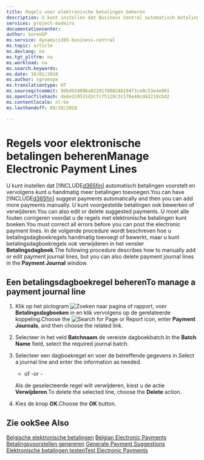 ```yaml
---
title: Regels voor elektronische betalingen beheren
description: U kunt instellen dat Business Central automatisch betalingen voorstelt en vervolgens kunt u handmatig meer betalingen toevoegen. U kunt voorgestelde betalingen ook bewerken of verwijderen.
services: project-madeira
documentationcenter: 
author: SorenGP
ms.service: dynamics365-business-central
ms.topic: article
ms.devlang: na
ms.tgt_pltfrm: na
ms.workload: na
ms.search.keywords: 
ms.date: 10/01/2018
ms.author: sgroespe
ms.translationtype: HT
ms.sourcegitcommit: 9dbd92409ba02281f008246194f3ce0c53e4e001
ms.openlocfilehash: de6e2c0531d2cfc75128c3c176e48cd42210cbd2
ms.contentlocale: nl-be
ms.lasthandoff: 09/28/2018

---
```

# <a name="manage-electronic-payment-lines"></a><span data-ttu-id="50ddc-104">Regels voor elektronische betalingen beheren</span><span class="sxs-lookup"><span data-stu-id="50ddc-104">Manage Electronic Payment Lines</span></span>
<span data-ttu-id="50ddc-105">U kunt instellen dat [!INCLUDE[d365fin](../../includes/d365fin_md.md)] automatisch betalingen voorstelt en vervolgens kunt u handmatig meer betalingen toevoegen.</span><span class="sxs-lookup"><span data-stu-id="50ddc-105">You can have [!INCLUDE[d365fin](../../includes/d365fin_md.md)] suggest payments automatically and then you can add more payments manually.</span></span> <span data-ttu-id="50ddc-106">U kunt voorgestelde betalingen ook bewerken of verwijderen.</span><span class="sxs-lookup"><span data-stu-id="50ddc-106">You can also edit or delete suggested payments.</span></span> <span data-ttu-id="50ddc-107">U moet alle fouten corrigeren voordat u de regels met elektronische betalingen kunt boeken.</span><span class="sxs-lookup"><span data-stu-id="50ddc-107">You must correct all errors before you can post the electronic payment lines.</span></span> <span data-ttu-id="50ddc-108">In de volgende procedure wordt beschreven hoe u betalingsdagboekregels handmatig toevoegt of bewerkt, maar u kunt betalingsdagboekregels ook verwijderen in het venster **Betalingsdagboek**.</span><span class="sxs-lookup"><span data-stu-id="50ddc-108">The following procedure describes how to manually add or edit payment journal lines, but you can also delete payment journal lines in the **Payment Journal** window.</span></span>  

## <a name="to-manage-a-payment-journal-line"></a><span data-ttu-id="50ddc-109">Een betalingsdagboekregel beheren</span><span class="sxs-lookup"><span data-stu-id="50ddc-109">To manage a payment journal line</span></span>  

1.  <span data-ttu-id="50ddc-110">Klik op het pictogram ![Zoeken naar pagina of rapport](../../media/ui-search/search_small.png "pictogram Zoeken naar pagina of rapport"), voer **Betalingsdagboeken** in en klik vervolgens op de gerelateerde koppeling.</span><span class="sxs-lookup"><span data-stu-id="50ddc-110">Choose the ![Search for Page or Report](../../media/ui-search/search_small.png "Search for Page or Report icon") icon, enter **Payment Journals**, and then choose the related link.</span></span>  
2.  <span data-ttu-id="50ddc-111">Selecteer in het veld **Batchnaam** de vereiste dagboekbatch.</span><span class="sxs-lookup"><span data-stu-id="50ddc-111">In the **Batch Name** field, select the required journal batch.</span></span>  
3.  <span data-ttu-id="50ddc-112">Selecteer een dagboekregel en voer de betreffende gegevens in.</span><span class="sxs-lookup"><span data-stu-id="50ddc-112">Select a journal line and enter the information as needed.</span></span>  

     - <span data-ttu-id="50ddc-113">of -</span><span class="sxs-lookup"><span data-stu-id="50ddc-113">or -</span></span>  

    <span data-ttu-id="50ddc-114">Als de geselecteerde regel wilt verwijderen, kiest u de actie **Verwijderen**.</span><span class="sxs-lookup"><span data-stu-id="50ddc-114">To delete the selected line, choose the **Delete** action.</span></span>  

4.  <span data-ttu-id="50ddc-115">Kies de knop **OK**.</span><span class="sxs-lookup"><span data-stu-id="50ddc-115">Choose the **OK** button.</span></span>  

## <a name="see-also"></a><span data-ttu-id="50ddc-116">Zie ook</span><span class="sxs-lookup"><span data-stu-id="50ddc-116">See Also</span></span>  
 <span data-ttu-id="50ddc-117">[Belgische elektronische betalingen](belgian-electronic-payments.md) </span><span class="sxs-lookup"><span data-stu-id="50ddc-117">[Belgian Electronic Payments](belgian-electronic-payments.md) </span></span>  
 <span data-ttu-id="50ddc-118">[Betalingsvoorstellen genereren](how-to-generate-payment-suggestions.md) </span><span class="sxs-lookup"><span data-stu-id="50ddc-118">[Generate Payment Suggestions](how-to-generate-payment-suggestions.md) </span></span>  
 [<span data-ttu-id="50ddc-119">Elektronische betalingen testen</span><span class="sxs-lookup"><span data-stu-id="50ddc-119">Test Electronic Payments</span></span>](how-to-test-electronic-payments.md)

